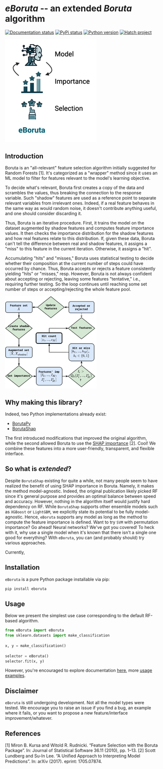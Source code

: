 # *eBoruta* -- an *e*xtended *Boruta* algorithm

[![Documentation status](https://readthedocs.org/projects/eboruta/badge/?version=latest)](https://eboruta.readthedocs.io/en/latest/?badge=latest)
[![PyPi status](https://img.shields.io/pypi/v/eboruta.svg)](https://pypi.org/project/eBoruta)
[![Python version](https://img.shields.io/pypi/pyversions/eBoruta.svg)](https://pypi.org/project/eBoruta)
[![Hatch project](https://img.shields.io/badge/%F0%9F%A5%9A-Hatch-4051b5.svg)](https://github.com/pypa/hatch)

<img src="./fig/eBoruta_diagram.png" alt="drawing" width="300"/>

## Introduction

Boruta is an "all-relevant" feature selection algorithm initially suggested for Random Forests [1]. It's categorized as a "wrapper" method since it uses an ML model to filter for features relevant to the model's learning objective. 

To decide what's relevant, Boruta first creates a copy of the data and scrambles the values, thus breaking the connection to the response variable. Such "shadow" features are used as a reference point to separate relevant variables from irrelevant ones. Indeed, if a real feature behaves in the same way as would random noise, it doesn't contribute anything useful, and one should consider discarding it.

Thus, Boruta is an iterative procedure. First, it trains the model on the dataset augmented by shadow features and computes feature importance values. It then checks the importance distribution for the shadow features and how real features relate to this distribution. If, given these data, Boruta can't tell the difference between real and shadow features, it assigns a "miss" to this feature in the current iteration. Otherwise, it assigns a "hit".

Accumulating "hits" and "misses," Boruta uses statistical testing to decide whether their composition at the current number of steps could have occurred by chance. Thus, Boruta accepts or rejects a feature consistently yielding  "hits" or "misses," resp. However, Boruta is not always confident about accepting or rejecting, leaving some features "tentative," i.e., requiring further testing. So the loop continues until reaching some set number of steps or accepting/rejecting the whole feature pool.

<img src="./fig/boruta.svg" alt="drawing" width="300"/>

## Why making this library?

Indeed, two Python implementations already exist:
- [BorutaPy](https://github.com/scikit-learn-contrib/boruta_py)
- [BorutaShap](https://github.com/Ekeany/Boruta-Shap)

The first introduced modifications that improved the original algorithm, while the second allowed Boruta to use the [SHAP importance](https://shap.readthedocs.io/en/latest/) [2]. Cool! We combine these features into a more user-friendly, transparent, and flexible interface.

## So what is *extended*?

Despite `BorutaShap` existing for quite a while, not many people seem to have realized the benefit of using SHAP importance in Boruta. Namely, it makes the method model-agnostic. Indeed, the original publication likely picked RF since it's general purpose and provides an optimal balance between speed and accuracy. However, nothing in the algorithm itself would justify hard dependency on RF. While `BorutaShap` supports other ensemble models such as `XGBoost` or `LightGBM`, we explicitly state its potential to be fully model-agnostic. Hence, `eBoruta` supports any model as long as the method to compute the feature importance is defined. Want to try `SVM` with permutation importance? Go ahead! Neural networks? We've got you covered! To heck with it, why use a single model when it's known that there isn't a single one good for everything? With `eBoruta`, you can (and probably should) try various approaches.

Currently, 

## Installation

`eBoruta` is a pure Python package installable via pip:

```bash
pip install eboruta
```

## Usage

Below we present the simplest use case corresponding to the default RF-based algorithm.

```python
from eBoruta import eBoruta
from sklearn.datasets import make_classification

x, y = make_classification()

selector = eBoruta()
selector.fit(x, y)
```

However, you're encouraged to explore documentation [here](https://eboruta.readthedocs.io/en/latest/), more [usage examples](https://eboruta.readthedocs.io/en/latest/notebooks.html).

## Disclaimer

`eBoruta` is still undergoing development. Not all the model types were tested. We encourage you to raise an issue if you find a bug, an example where it fails, or you want to propose a new feature/interface improvement/whatever.

## References

[1] Miron B. Kursa and Witold R. Rudnicki. “Feature Selection with the Boruta Package”. In: Journal of Statistical Software 36.11 (2010), pp. 1–13.
[2] Scott Lundberg and Su-In Lee. “A Uniﬁed Approach to Interpreting Model Predictions”. In: arXiv (2017). eprint: 1705.07874.
